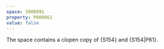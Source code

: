 ```yaml
---
space: S000091
property: P000061
value: false
---
```


The space contains a clopen copy of {S154}
and {S154|P61}.
